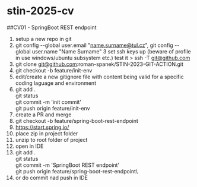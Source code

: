 # stin-2025-cv

##CV01 - SpringBoot REST endpoint


1. setup a new repo in git
2. git config --global user.email "name.surname@tul.cz", git config --global user.name "Name Surname"
3 set ssh keys up (beware of profile in use windows/ubuntu subsystem etc.)  test it > ssh -T git@github.com
4. git clone git@github.com:roman-spanek/STIN-2023-GIT-ACTION.git
5. git checkout -b feature/init-env
6. edit/create a new gitignore file with content being valid for a specific coding laguage and environment
7.  git add .\
    git status\
    git commit -m 'init commit'\
    git push origin feature/init-env
8. create a PR and merge
9. git checkout -b feature/spring-boot-rest-endpoint
10. https://start.spring.io/
11. place zip in project folder
12. unzip to root folder of project
13. open in IDE
14. git add .\
    git status\
    git commit -m 'SpringBoot REST endpoint'\
    git push origin feature/spring-boot-rest-endpoint\
14. or do commit nad push in IDE

